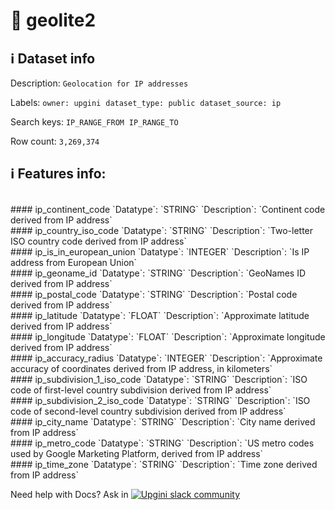 # 📖 geolite2 
## ℹ️ Dataset info 
Description: `Geolocation for IP addresses` 

Labels: ` owner: upgini ` &nbsp;` dataset_type: public ` &nbsp;` dataset_source: ip ` &nbsp;

Search keys: 
` IP_RANGE_FROM ` &nbsp;` IP_RANGE_TO ` &nbsp;

Row count: `3,269,374` 

## ℹ️ Features info:
<br/>
#### ip_continent_code
`Datatype`: `STRING` 
`Description`: `Continent code derived from IP address`<br/>
#### ip_country_iso_code
`Datatype`: `STRING` 
`Description`: `Two-letter ISO country code derived from IP address`<br/>
#### ip_is_in_european_union
`Datatype`: `INTEGER` 
`Description`: `Is IP address from European Union`<br/>
#### ip_geoname_id
`Datatype`: `STRING` 
`Description`: `GeoNames ID derived from IP address`<br/>
#### ip_postal_code
`Datatype`: `STRING` 
`Description`: `Postal code derived from IP address`<br/>
#### ip_latitude
`Datatype`: `FLOAT` 
`Description`: `Approximate latitude derived from IP address`<br/>
#### ip_longitude
`Datatype`: `FLOAT` 
`Description`: `Approximate longitude derived from IP address`<br/>
#### ip_accuracy_radius
`Datatype`: `INTEGER` 
`Description`: `Approximate accuracy of coordinates derived from IP address, in kilometers`<br/>
#### ip_subdivision_1_iso_code
`Datatype`: `STRING` 
`Description`: `ISO code of first-level country subdivision derived from IP address`<br/>
#### ip_subdivision_2_iso_code
`Datatype`: `STRING` 
`Description`: `ISO code of second-level country subdivision derived from IP address`<br/>
#### ip_city_name
`Datatype`: `STRING` 
`Description`: `City name derived from IP address`<br/>
#### ip_metro_code
`Datatype`: `STRING` 
`Description`: `US metro codes used by Google Marketing Platform, derived from IP address`<br/>
#### ip_time_zone
`Datatype`: `STRING` 
`Description`: `Time zone derived from IP address`


Need help with Docs? Ask in <a href="https://4mlg.short.gy/join-upgini-community"><img alt="Upgini slack community" src="https://img.shields.io/badge/slack-@upgini-orange.svg?logo=slack"></a>